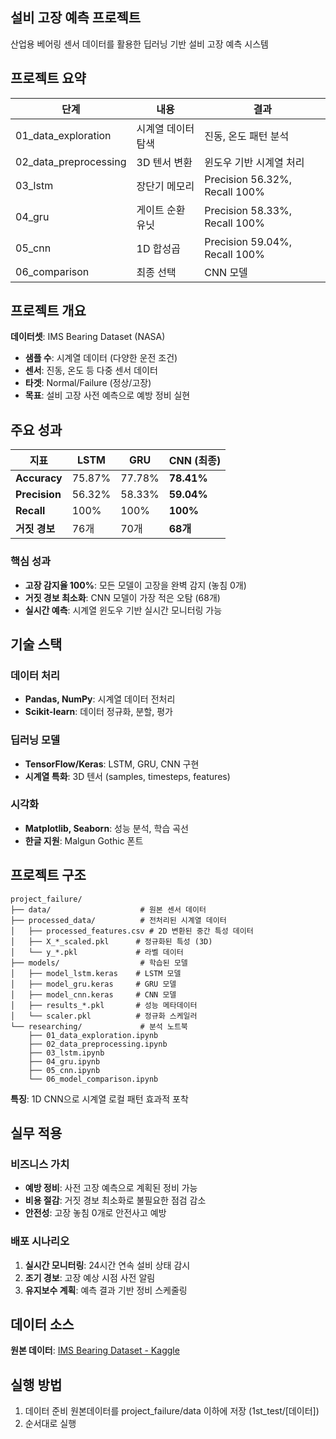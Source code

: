 ## 설비 고장 예측 프로젝트

산업용 베어링 센서 데이터를 활용한 딥러닝 기반 설비 고장 예측 시스템

## 프로젝트 요약

| 단계 | 내용 | 결과 |
|------|------|------|
| 01_data_exploration | 시계열 데이터 탐색 | 진동, 온도 패턴 분석 |
| 02_data_preprocessing | 3D 텐서 변환 | 윈도우 기반 시계열 처리 |
| 03_lstm | 장단기 메모리 | Precision 56.32%, Recall 100% |
| 04_gru | 게이트 순환 유닛 | Precision 58.33%, Recall 100% |
| 05_cnn | 1D 합성곱 | Precision 59.04%, Recall 100% |
| 06_comparison | 최종 선택 | CNN 모델 |

## 프로젝트 개요

**데이터셋**: IMS Bearing Dataset (NASA)
- **샘플 수**: 시계열 데이터 (다양한 운전 조건)
- **센서**: 진동, 온도 등 다중 센서 데이터
- **타겟**: Normal/Failure (정상/고장)
- **목표**: 설비 고장 사전 예측으로 예방 정비 실현

## 주요 성과

| 지표 | LSTM | GRU | CNN (최종) |
|------|------|------|------|
| **Accuracy** | 75.87% | 77.78% | **78.41%** |
| **Precision** | 56.32% | 58.33% | **59.04%** |
| **Recall** | 100% | 100% | **100%** |
| **거짓 경보** | 76개 | 70개 | **68개** |

### 핵심 성과
- **고장 감지율 100%**: 모든 모델이 고장을 완벽 감지 (놓침 0개)
- **거짓 경보 최소화**: CNN 모델이 가장 적은 오탐 (68개)
- **실시간 예측**: 시계열 윈도우 기반 실시간 모니터링 가능

## 기술 스택

### 데이터 처리
- **Pandas, NumPy**: 시계열 데이터 전처리
- **Scikit-learn**: 데이터 정규화, 분할, 평가

### 딥러닝 모델
- **TensorFlow/Keras**: LSTM, GRU, CNN 구현
- **시계열 특화**: 3D 텐서 (samples, timesteps, features)

### 시각화
- **Matplotlib, Seaborn**: 성능 분석, 학습 곡선
- **한글 지원**: Malgun Gothic 폰트

## 프로젝트 구조

```
project_failure/
├── data/                    # 원본 센서 데이터
├── processed_data/          # 전처리된 시계열 데이터
│   ├── processed_features.csv # 2D 변환된 중간 특성 데이터
│   ├── X_*_scaled.pkl      # 정규화된 특성 (3D)
│   └── y_*.pkl             # 라벨 데이터
├── models/                  # 학습된 모델
│   ├── model_lstm.keras    # LSTM 모델
│   ├── model_gru.keras     # GRU 모델
│   ├── model_cnn.keras     # CNN 모델
│   ├── results_*.pkl       # 성능 메타데이터
│   └── scaler.pkl          # 정규화 스케일러
└── researching/             # 분석 노트북
    ├── 01_data_exploration.ipynb
    ├── 02_data_preprocessing.ipynb
    ├── 03_lstm.ipynb
    ├── 04_gru.ipynb
    ├── 05_cnn.ipynb
    └── 06_model_comparison.ipynb
```

**특징**: 1D CNN으로 시계열 로컬 패턴 효과적 포착

## 실무 적용

### 비즈니스 가치
- **예방 정비**: 사전 고장 예측으로 계획된 정비 가능
- **비용 절감**: 거짓 경보 최소화로 불필요한 점검 감소
- **안전성**: 고장 놓침 0개로 안전사고 예방

### 배포 시나리오
1. **실시간 모니터링**: 24시간 연속 설비 상태 감시
2. **조기 경보**: 고장 예상 시점 사전 알림
3. **유지보수 계획**: 예측 결과 기반 정비 스케줄링

## 데이터 소스

**원본 데이터**: [IMS Bearing Dataset - Kaggle](https://www.kaggle.com/datasets/vinayak123tyagi/bearing-dataset)

## 실행 방법
1. 데이터 준비
원본데이터를 project_failure/data 이하에 저장 (1st_test/[데이터])
2. 순서대로 실행